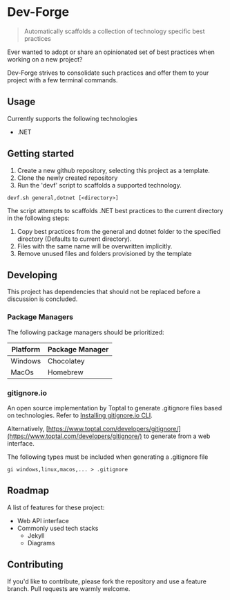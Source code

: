 # Dev-Forge
> Automatically scaffolds a collection of technology specific best practices

Ever wanted to adopt or share an opinionated set of best practices when working on a new project?

Dev-Forge strives to consolidate such practices and offer them to your project with a few terminal commands.

## Usage
Currently supports the following technologies
* .NET

## Getting started
1. Create a new github repository, selecting this project as a template. 
2. Clone the newly created repository
3. Run the 'devf' script to scaffolds a supported technology.

```shell
devf.sh general,dotnet [<directory>]
```

The script attempts to scaffolds .NET best practices to the current directory in the following steps:
1. Copy best practices from the general and dotnet folder to the specified directory (Defaults to current directory).
2. Files with the same name will be overwritten implicitly.
3. Remove unused files and folders provisioned by the template

## Developing
This project has dependencies that should not be replaced before a discussion is concluded.

### Package Managers
The following package managers should be prioritized:

| Platform | Package Manager |
|----------|-----------------|
| Windows  | Chocolatey      |
| MacOs    | Homebrew        |

### gitignore.io
An open source implementation by Toptal to generate .gitignore files based on technologies.
Refer to [Installing gitignore.io CLI](general/gitignore-io.md). 

Alternatively, [https://www.toptal.com/developers/gitignore/](https://www.toptal.com/developers/gitignore/) to generate from a web interface.

The following types must be included when generating a .gitignore file
```shell
gi windows,linux,macos,... > .gitignore
```

## Roadmap
A list of features for these project:
* Web API interface
* Commonly used tech stacks
  * Jekyll
  * Diagrams

## Contributing
If you'd like to contribute, please fork the repository and use a feature
branch. Pull requests are warmly welcome. 
 
